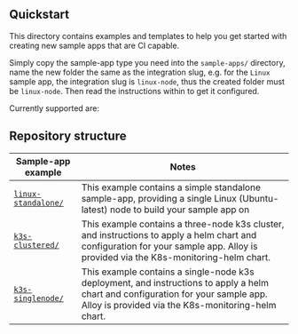 ## Quickstart

This directory contains examples and templates to help you get started with creating new sample apps that are CI capable.

Simply copy the sample-app type you need into the `sample-apps/` directory, name the new folder the same as the integration slug, e.g. for the `Linux` sample app, the integration slug is `linux-node`, thus the created folder must be `linux-node`.
Then read the instructions within to get it configured.

Currently supported are:

## Repository structure
| Sample-app example             | Notes         |
|-----------------------|-------------------|
|[`linux-standalone/`](linux-standalone/) | This example contains a simple standalone sample-app, providing a single Linux (Ubuntu-latest) node to build your sample app on|
|[`k3s-clustered/`](k3s-clustered/) | This example contains a three-node k3s cluster, and instructions to apply a helm chart and configuration for your sample app. Alloy is provided via the K8s-monitoring-helm chart. |
|[`k3s-singlenode/`](k3s-singlenode/) | This example contains a single-node k3s deployment, and instructions to apply a helm chart and configuration for your sample app. Alloy is provided via the K8s-monitoring-helm chart. |